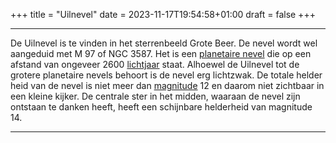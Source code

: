 +++
title = "Uilnevel"
date = 2023-11-17T19:54:58+01:00
draft = false
+++

---
De Uilnevel is te vinden in het sterrenbeeld Grote Beer. De nevel wordt
wel aangeduid met M 97 of NGC 3587. Het is een [planetaire nevel](/encyclopedie/planetaire_nevel) die op een afstand van ongeveer 2600
[lichtjaar](/encyclopedie/lichtjaar) staat. Alhoewel de Uilnevel tot de
grotere planetaire nevels behoort is de nevel erg lichtzwak. De totale
helder heid van de nevel is niet meer dan
[magnitude](/encyclopedie/jpgmagnitude) 12 en daarom niet zichtbaar in een
kleine kijker. De centrale ster in het midden, waaraan de nevel zijn
ontstaan te danken heeft, heeft een schijnbare helderheid van magnitude
14.

---
